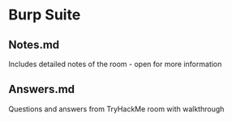 # Burp Suite

## Notes.md

Includes detailed notes of the room - open for more information

## Answers.md

Questions and answers from TryHackMe room with walkthrough